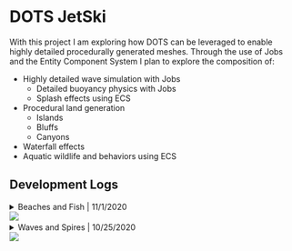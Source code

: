 # DOTS JetSki
With this project I am exploring how DOTS can be leveraged to enable highly detailed procedurally generated meshes.
Through the use of Jobs and the Entity Component System I plan to explore the composition of:
 - Highly detailed wave simulation with Jobs
   - Detailed buoyancy physics with Jobs
   - Splash effects using ECS
 - Procedural land generation
   - Islands
   - Bluffs
   - Canyons
 - Waterfall effects
 - Aquatic wildlife and behaviors using ECS

## Development Logs
<details>
<summary>Beaches and Fish | 11/1/2020<br><img src="https://github.com/JSchoppe/DOTS-JetSki/blob/master/ReadMeImages/fish-explosion.gif?raw=true" width="45%"></summary>

### Notable Commits
 - [abstracts ECS from rock spire, fixes render bounds generation](https://github.com/JSchoppe/DOTS-JetSki/commit/95cfd84daf93374e908e4b16692822355cac87fa)
 - [abstracts plane mesh generation into helper class](https://github.com/JSchoppe/DOTS-JetSki/commit/5514c7fc1ebb37a550a5ab538fe77effd69131f8)
 - [implements basic fish component system](https://github.com/JSchoppe/DOTS-JetSki/commit/54fdfa4e51c3442091dbdf31ac1a67605e745c36)
 
### Overview
In this update better OOP was implemented to seperate the water simulation from general noise landscapes. This is reflected with ground layer in the scene.
The new abstracted class uses octaves to further define the noise generation. Plane generation has also been asbtracted into a helper class. The second
addition in this update is a rough implementation of a fish behavior system. Initially I wanted it to communicate directly with the water elevation but I
think this will require me rethink how the fluid object interfaces with the fish system. The added fish behavior uses some random parameters to define
target directions per each fish.

### TODO
Some things I would like to address now:
 - Procedural landscapes do not reflect fine perlin noise well (snap the following grid to the nearest grid unit)
 - Determine how the fish can effectively poll the water level from within the system
 - Add behavior for fish to jump out of the water every so often
 - Add torus generation and deformation to create rock arches in the scene<br>

Some things I would like to address but might defer for now:
 - Instantiate the procedural meshes during runtime (load and unload them based on coordinates)
 - Have fish targeting follow the player explicitly (stay within the range of the player)
 - Have fish targeting acknowledge elevation

</details>
<details>
<summary>Waves and Spires | 10/25/2020<br><img src="https://github.com/JSchoppe/DOTS-JetSki/blob/master/ReadMeImages/hello-spires.gif?raw=true" width="45%"></summary>

### Notable Commits
 - [adds mock jetski assets](https://github.com/JSchoppe/DOTS-JetSki/commit/fecc7104d677bb628f10a7c5bcbfadc0bd2c938b)
 - [implements jetski scene with water simulation base](https://github.com/JSchoppe/DOTS-JetSki/commit/0d04b86a7d5273e1320e342c06c5da1eff357f82)
 - [adds uv scrolling to fluid using jobs](https://github.com/JSchoppe/DOTS-JetSki/commit/6b2eb5e903b38e3e6f620fe10302bbd8a314bdce)
 - [adds transform observer for OnValidate](https://github.com/JSchoppe/DOTS-JetSki/commit/d2498dfafc4983d1b4c5a57d0db262a7c57a0a67)
 - [adds mock assets for rock spire](https://github.com/JSchoppe/DOTS-JetSki/commit/1d9b2d01ea0bd01001551466e904821c8b3b543a)
 - [adds rock spire generation](https://github.com/JSchoppe/DOTS-JetSki/commit/ad3121f923c6e8cb74b9dfc4c77c35a5cee7dfda)
 
### Overview
I am keeping the other DOTS examples loaded for now as reference. Everything I work on will be in the JetskiRiff folder. <br>
In this first batch of commits I explored the use the Jobs system to handle updating a large amount of vertices in a fluid body.
This fluid body follows the camera which means that it can be a fixed size of geometry (excellent for parallelization).
In a future iteration I would like to explore mesh generation algorithms that place more detail near the camera. My first intuition
would be to explore tiling strategies for triangles instead of quads. Something like this: <br>
<img src="https://raw.githubusercontent.com/JSchoppe/DOTS-JetSki/master/ReadMeImages/tris-lod-generation.jpg" width="45%"> <br>
In addition to the fluid body I also implemented rock spire generation that renders using the hybrid renderer. These are procedurally
generated and seeded based on their location in the scene. Some tools were made to ensure that the generation could be previewed in
the scene. <br>
<img src="https://github.com/JSchoppe/DOTS-JetSki/blob/master/ReadMeImages/spire-scene-editor.jpg?raw=true" width="45%">

### TODO
There are some bugs with the ECS rendering (I suspect I need to manually calculate the render bounds since I am procedurally generating geometry.
There is some testing that should be done to see if in some placing using float3 instead of Vector3 saves some performance, I also hypothesize
that the job logic could be further optimized so that it can be even more parallel.<br>
My next main focus will be land generation and perhaps a system to simulate a school of fish below the surface of the water.

</details>
